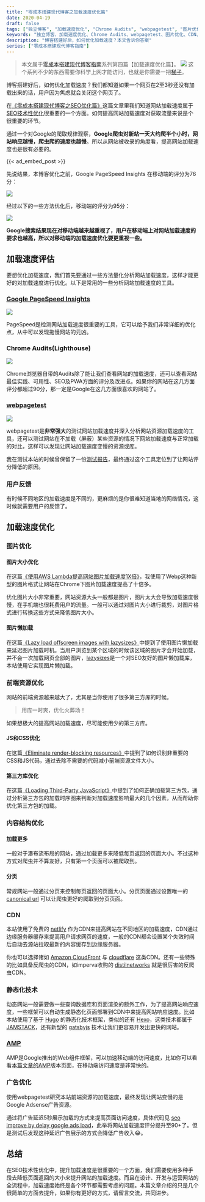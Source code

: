 ```yaml
---
title: "零成本搭建现代博客之加载速度优化篇"
date: 2020-04-19
draft: false
tags: ["独立博客", "加载速度优化", "Chrome Audits", "webpagetest", "图片优化", "CDN", "AMP", "广告加载优化"]
keywords: "独立博客、加载速度优化、Chrome Audits、webpagetest、图片优化、CDN、AMP、广告加载优化"
description: "博客搭建好后，如何优化加载速度？本文告诉你答案"
series: ["零成本搭建现代博客指南"]
---
```


> 本文属于[零成本搭建现代博客指南](/series/零成本搭建现代博客指南/)系列第四篇【加载速度优化篇】。
> ![](https://img.bmpi.dev/e4e1ee7e-2f99-972a-b691-07edeb0b4935.png)
> 这个系列不少的东西需要你科学上网才能访问，也就是你需要一把[梯子](/affiliate)。

博客搭建好后，如何优化加载速度？我们都知道如果一个网页在2至3秒还没有加载出来的话，用户因为焦虑就会关闭这个网页了。

在[《零成本搭建现代博客之SEO优化篇》](/dev/guide-to-setup-blog-site-with-zero-cost-2/)这篇文章里我们知道网站加载速度属于[SEO技术性优化](/tags/技术性优化/)很重要的一个方面。如何提高网站加载速度对获取流量来说是个很重要的环节。

通过一个对Google的爬取规律观察，**Google爬虫对新站一天大约爬半个小时，网站响应越慢，爬虫爬的速度也越慢**。所以从网站被收录的角度看，提高网站加载速度也是很有必要的。

{{< ad_embed_post >}}

先说结果，本博客优化之前，Google PageSpeed Insights 在移动端的评分为76分：

![](https://img.bmpi.dev/aab2bb8f-60ca-f2da-cc00-b5d605c4779e.png)

经过以下的一些方法优化后，移动端的评分为95分：

![](https://img.bmpi.dev/b171195b-d106-87cf-67ed-73889c9b6417.png)

**Google搜索结果现在对移动端越来越重视了，用户在移动端上对网站加载速度的要求也越高，所以对移动端的加载速度优化要更重视一些。**

## 加载速度评估

要想优化加载速度，我们首先要通过一些方法量化分析网站加载速度，这样才能更好的对加载速度进行优化。以下是常用的一些分析网站加载速度的工具。

### [Google PageSpeed Insights](https://developers.google.com/speed/pagespeed/insights/)

![](https://img.bmpi.dev/tg_media/web_cpc-244.jpg)

PageSpeed是检测网站加载速度很重要的工具，它可以给予我们非常详细的优化点，从中可以发现拖慢网站的元凶。

### Chrome Audits(Lighthouse)

![](https://img.bmpi.dev/tg_media/web_cpc-249.jpg)

Chrome浏览器自带的Audits除了能让我们查看网站的加载速度，还可以查看网站最佳实践、可用性、SEO及PWA方面的评分及改进点。如果你的网站在这几方面评分都超过90分，那一定是Google在这几方面很喜欢的网站了。

### [webpagetest](https://www.webpagetest.org/)

![](https://img.bmpi.dev/tg_media/web_cpc-322.jpg)

webpagetest是**非常强大**的测试网站加载速度并深入分析网站资源加载速度的工具，还可以测试网站在不加载（屏蔽）某些资源的情况下网站加载速度与正常加载的对比，这样可以发现让网站加载速度变慢的资源或库。

我在测试本站的时候曾保留了一份[测试报告](https://www.webpagetest.org/video/compare.php?tests=200216_D1_4561cee4859af5b0cb0dcb6740902455%2C200216_GB_ab54b9bcbb4ce9b55b3820a58a6d87fc&thumbSize=100&ival=100&end=visual)，最终通过这个工具定位到了让网站评分降低的原因。

### 用户反馈

有时候不同地区的加载速度是不同的，更麻烦的是你很难知道当地的网络情况，这时候就需要用户的反馈了。

## 加载速度优化

### 图片优化

#### 图片大小优化

在这篇[《使用AWS Lambda提高网站图片加载速度1X倍》](/dev/aws-lambda-edge-img-to-webp/)，我使用了Webp这种新型的图片格式让网站在Chrome下图片加载速度提高了十倍多。

优化图片大小非常重要，网站资源大头一般都是图片，图片太大会导致加载速度很慢，在手机端也很耗费用户的流量。一般可以通过对图片大小进行裁剪，对图片格式进行转换这些方式来降低图片大小。

#### 图片懒加载

在这篇[《Lazy load offscreen images with lazysizes》](https://web.dev/codelab-use-lazysizes-to-lazyload-images/)中提到了使用图片懒加载来延迟图片加载时机。当用户浏览到某个区域的时候该区域的图片才会开始加载，并不会一次加载网页全部的图片，[lazysizes](https://github.com/aFarkas/lazysizes)是一个对SEO友好的图片懒加载库，本站使用它实现图片懒加载。

### 前端资源优化

网站的前端资源越来越大了，尤其是当你使用了很多第三方库的时候。

> 用库一时爽，优化火葬场！

如果想极大的提高网站加载速度，尽可能使用少的第三方库。

#### JS和CSS优化

在这篇[《Eliminate render-blocking resources》](https://web.dev/render-blocking-resources/)中提到了如何识别非重要的CSS和JS代码，通过去除不需要的代码减小前端资源文件大小。

#### 第三方库优化

在这篇[《Loading Third-Party JavaScript》](https://developers.google.com/web/fundamentals/performance/optimizing-content-efficiency/loading-third-party-javascript/)中提到了如何正确加载第三方包，通过分析第三方包的加载时序图来判断对加载速度影响最大的几个因素，从而帮助你优化第三方包的加载。

### 内容结构优化

#### 加载更多

一般对于瀑布流布局的网站，通过加载更多来降低每页返回的页面大小。不过这种方式对爬虫并不算友好，只有第一个页面可以被爬取到。

#### 分页

常规网站一般通过分页来控制每页返回的页面大小。分页页面通过设置唯一的 [canonical url](https://support.google.com/webmasters/answer/139066?hl=zh-Hans) 可以让爬虫更好的爬取到分页页面。

### CDN

本站使用了免费的 [netlify](https://www.netlify.com/) 作为CDN来提高网站在不同地区的加载速度，CDN通过边缘服务器缓存来提高用户请求网页的速度，一般的CDN都会设置某个失效时间后自动去源站拉取最新的内容缓存到边缘服务器。

你也可以选择诸如 [Amazon CloudFront](https://aws.amazon.com/cn/cloudfront/) 与 [cloudflare](https://www.cloudflare.com/) 这类CDN。还有一些特殊的比如具备反爬虫的CDN，如imperva收购的 [distilnetworks](https://www.imperva.com/products/bot-management/) 就是很厉害的反爬虫CDN。

### 静态化技术

动态网站一般需要做一些查询数据库和页面渲染的额外工作，为了提高网站响应速度，一些框架可以自动生成静态化页面部署到CDN中来提高网站响应速度。比如本站使用了基于 [Hugo](https://gohugo.io/) 的静态化技术框架，类似的还有 [Hexo](https://hexo.io/)，这类技术都属于 [JAMSTACK](https://jamstack.org/)，还有新型的 [gatsbyjs](https://www.gatsbyjs.org/) 技术让我们更容易开发出更快的网站。

### [AMP](https://amp.dev/)

AMP是Google推出的Web组件框架，可以加速移动端的访问速度，比如你可以看看[本篇文章的AMP](/amp/dev/guide-to-setup-blog-site-with-zero-cost-4/)版本页面，在移动端访问速度是非常快的。

### 广告优化

使用webpagetest研究本站前端资源的加载速度，最终发现让网站变慢的是Google Adsense广告资源。

通过将广告延迟5秒展示加载的方式来提高页面访问速度，具体代码见 [seo improve by delay google ads load](https://github.com/bmpi-dev/bmpi.dev/commit/a98beba8e14a4a75884c3ecfa3b9037469caae67)，此举将网站加载速度评分提升至90+了。但是测试后发现这种延迟广告展示的方式会降低广告收入😂。

## 总结

在SEO技术性优化中，提升加载速度是很重要的一个方面，我们需要使用多种手段去降低页面返回的大小来提升网站的加载速度。而且在设计、开发与运营网站的全流程中，加载速度始终是各个环节都需要考虑的问题。本篇文章介绍的只是几个很简单的方面去提升，如果你有更好的方式，请留言交流，共同进步。
